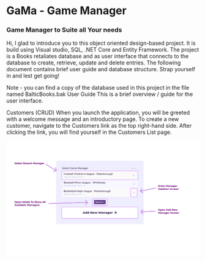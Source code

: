 # GaMa - Game Manager #
### Game Manager to Suite all Your needs ###

Hi, I glad to introduce you to this object oriented design-based project. It is build using Visual studio, SQL, .NET Core and Entity Framework. The project is a Books retaliates database and as user interface that connects to the database to create, retrieve, update and delete entries. The following document contains brief user guide and database structure. Strap yourself in and lest get going!

Note - you can find a copy of the database used in this project in the file named BalticBooks.bak
User Guide
This is a brief overview / guide for the user interface.

Customers (CRUD)
When you launch the application, you will be greeted with a welcome message and an introductory page. To create a new customer, navigate to the Customers link as the top right-hand side. After clicking the link, you will find yourself in the Customers List page.


![](/GameManagerUi/Support/Manual/Gm-Select.jpg)
